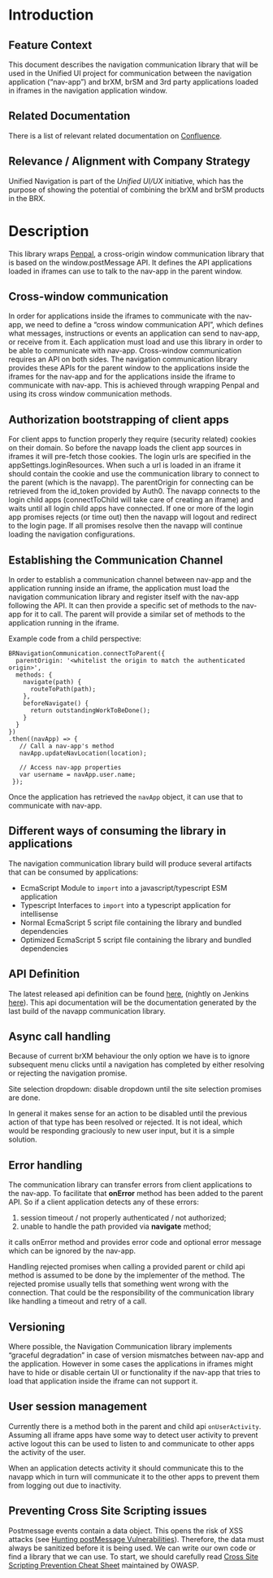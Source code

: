 # Introduction

## Feature Context

This document describes the navigation communication library that will be used in the Unified UI project for communication between the navigation application (“nav-app”) and brXM, brSM and 3rd party applications loaded in iframes in the navigation application window.

## Related Documentation

There is a list of relevant related documentation on [Confluence](https://docs.bloomreach.com/display/GE/Unified+Navigation).

## Relevance / Alignment with Company Strategy

Unified Navigation is part of the _Unified UI/UX_ initiative, which has the purpose of showing the potential of combining the brXM and brSM products in the BRX.

# Description

This library wraps [Penpal](https://github.com/Aaronius/penpal), a cross-origin window communication library that is based on the window.postMessage API. It defines the API applications loaded in iframes can use to talk to the nav-app in the parent window.

## Cross-window communication

In order for applications inside the iframes to communicate with the nav-app, we need to define a “cross window communication API”, which defines what messages, instructions or events an application can send to nav-app, or receive from it. Each application must load and use this library in order to be able to communicate with nav-app. Cross-window communication requires an API on both sides. The navigation communication library provides these APIs for the parent window to the applications inside the iframes for the nav-app and for the applications inside the iframe to communicate with nav-app. This is achieved through wrapping Penpal and using its cross window communication methods.

## Authorization bootstrapping of client apps

For client apps to function properly they require (security related) cookies on their domain. So before the navapp loads the client app sources in iframes it will pre-fetch those cookies. The login urls are specified in the appSettings.loginResources. When such a url is loaded in an iframe it should contain the cookie and use the communication library to connect to the parent (which is the navapp). The parentOrigin for connecting can be retrieved from the id_token provided by Auth0. The navapp connects to the login child apps (connectToChild will take care of creating an iframe) and waits until all login child apps have connected. If one or more of the login app promises rejects (or time out) then the navapp will logout and redirect to the login page. If all promises resolve then the navapp will continue loading the navigation configurations.

## Establishing the Communication Channel

In order to establish a communication channel between nav-app and the application running inside an iframe, the application must load the navigation communication library and register itself with the nav-app following the API.
It can then provide a specific set of methods to the nav-app for it to call. The parent will provide a similar set of methods to the application running in the iframe.

Example code from a child perspective:

```
BRNavigationCommunication.connectToParent({
  parentOrigin: '<whitelist the origin to match the authenticated origin>',
  methods: {
    navigate(path) {
      routeToPath(path);
    },
    beforeNavigate() {
      return outstandingWorkToBeDone();
    }
  }
})
.then((navApp) => {
   // Call a nav-app's method
   navApp.updateNavLocation(location);

   // Access nav-app properties
   var username = navApp.user.name;
 });
```

Once the application has retrieved the `navApp` object, it can use that to communicate with nav-app.

## Different ways of consuming the library in applications

The navigation communication library build will produce several artifacts that can be consumed by applications:

- EcmaScript Module to `import` into a javascript/typescript ESM application
- Typescript Interfaces to `import` into a typescript application for intellisense
- Normal EcmaScript 5 script file containing the library and bundled dependencies
- Optimized EcmaScript 5 script file containing the library and bundled dependencies

## API Definition

The latest released api definition can be found [here](https://javadoc.onehippo.org/14.0-preview/navapp/), (nightly on Jenkins [here](https://ci-xm.corp.bloomreach.com/view/All/job/cms_bloomreach-navigation-application/job/release%252F1.x.x/lastSuccessfulBuild/artifact/docs/index.html)). This api documentation will be the documentation generated by the last build of the navapp communication library.

## Async call handling

Because of current brXM behaviour the only option we have is to ignore subsequent menu clicks until a navigation has completed by either resolving or rejecting the navigation promise.

Site selection dropdown: disable dropdown until the site selection promises are done.

In general it makes sense for an action to be disabled until the previous action of that type has been resolved or rejected. It is not ideal, which would be responding graciously to new user input, but it is a simple solution.

## Error handling

The communication library can transfer errors from client applications to the nav-app. To facilitate that **onError** method has been added to the parent API. So if a client application detects any of these errors:

1. session timeout / not properly authenticated / not authorized;
2. unable to handle the path provided via **navigate** method;

it calls onError method and provides error code and optional error message which can be ignored by the nav-app.

Handling rejected promises when calling a provided parent or child api method is assumed to be done by the implementer of the method. The rejected promise usually tells that something went wrong with the connection. That could be the responsibility of the communication library like handling a timeout and retry of a call.

## Versioning

Where possible, the Navigation Communication library implements “graceful degradation” in case of version mismatches between nav-app and the application. However in some cases the applications in iframes might have to hide or disable certain UI or functionality if the nav-app that tries to load that application inside the iframe can not support it.

## User session management

Currently there is a method both in the parent and child api `onUserActivity`. Assuming all iframe apps have some way to detect user activity to prevent active logout this can be used to listen to and communicate to other apps the activity of the user.

When an application detects activity it should communicate this to the navapp which in turn will communicate it to the other apps to prevent them from logging out due to inactivity.

## Preventing Cross Site Scripting issues

Postmessage events contain a data object. This opens the risk of XSS attacks (see [Hunting postMessage Vulnerabilities](https://www.sec-1.com/blog/wp-content/uploads/2016/08/Hunting-postMessage-Vulnerabilities.pdf)). Therefore, the data must always be sanitized before it is being used. We can write our own code or find a library that we can use. To start, we should carefully read [Cross Site Scripting Prevention Cheat Sheet](https://github.com/OWASP/CheatSheetSeries/blob/master/cheatsheets/Cross_Site_Scripting_Prevention_Cheat_Sheet.md) maintained by OWASP.

